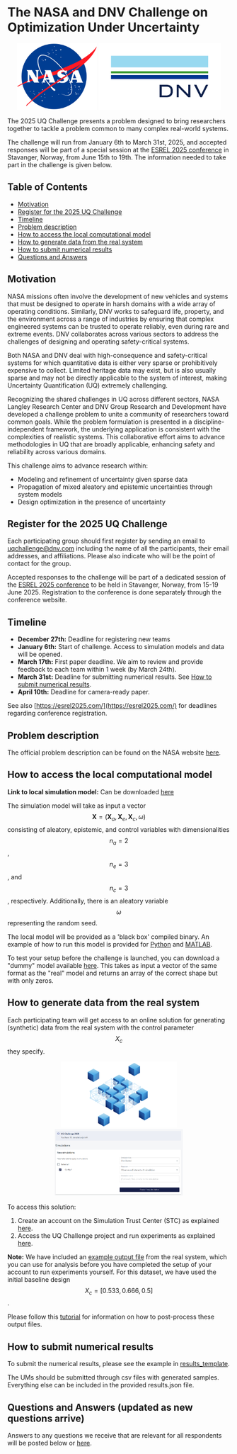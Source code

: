 <script src="https://cdn.mathjax.org/mathjax/latest/MathJax.js?config=TeX-AMS-MML_HTMLorMML" type="text/javascript"></script>

# The NASA and DNV Challenge on Optimization Under Uncertainty  
<p align="center">
    <img src="./assets/NASA-Logo-Large.png" alt="NASA Logo" height="150" />
    <img src="./assets/DNV_logo_RGB.png" alt="DNV Logo" height="150" />
</p>

The 2025 UQ Challenge presents a problem designed to bring researchers together to tackle a problem common to many complex real-world systems. 

The challenge will run from January 6th to March 31st, 2025, and accepted responses will be part of a special session at the [ESREL 2025 conference](https://esrel2025.com/) in Stavanger, Norway, from June 15th to 19th. The information needed to take part in the challenge is given below.  

## Table of Contents
- [Motivation](#motivation)
- [Register for the 2025 UQ Challenge](#register-for-the-2025-uq-challenge)
- [Timeline](#timeline)
- [Problem description](#problem-description)
- [How to access the local computational model](#how-to-access-the-local-computational-model)
- [How to generate data from the real system](#how-to-generate-data-from-the-real-system)
- [How to submit numerical results](#how-to-submit-numerical-results)
- [Questions and Answers](#questions-and-answers-updated-as-new-questions-arrive)

## Motivation
NASA missions often involve the development of new vehicles and systems that must be designed to operate in harsh domains with a wide array of operating conditions. Similarly, DNV works to safeguard life, property, and the environment across a range of industries by ensuring that complex engineered systems can be trusted to operate reliably, even during rare and extreme events. DNV collaborates across various sectors to address the challenges of designing and operating safety-critical systems.

Both NASA and DNV deal with high-consequence and safety-critical systems for which quantitative data is either very sparse or prohibitively expensive to collect. Limited heritage data may exist, but is also usually sparse and may not be directly applicable to the system of interest, making Uncertainty Quantification (UQ) extremely challenging.

Recognizing the shared challenges in UQ across different sectors, NASA Langley Research Center and DNV Group Research and Development have developed a challenge problem to unite a community of researchers toward common goals. While the problem formulation is presented in a discipline-independent framework, the underlying application is consistent with the complexities of realistic systems. This collaborative effort aims to advance methodologies in UQ that are broadly applicable, enhancing safety and reliability across various domains.

This challenge aims to advance research within:
- Modeling and refinement of uncertainty given sparse data
- Propagation of mixed aleatory and epistemic uncertainties through system models
- Design optimization in the presence of uncertainty

## Register for the 2025 UQ Challenge
Each participating group should first register by sending an email to [uqchallenge@dnv.com](mailto:uqchallenge@dnv.com) including the name of all the participants, their email addresses, and affiliations. Please also indicate who will be the point of contact for the group.

Accepted responses to the challenge will be part of a dedicated session of the [ESREL 2025 conference](https://esrel2025.com/) to be held in Stavanger, Norway, from 15-19 June 2025. Registration to the conference is done separately through the conference website.

## Timeline
- **December 27th:** Deadline for registering new teams  
- **January 6th:** Start of challenge. Access to simulation models and data will be opened.  
- **March 17th:** First paper deadline. We aim to review and provide feedback to each team within 1 week (by March 24th).  
- **March 31st:** Deadline for submitting numerical results. See [How to submit numerical results](#how-to-submit-numerical-results).
- **April 10th:** Deadline for camera-ready paper.

See also [https://esrel2025.com/](https://esrel2025.com/) for deadlines regarding conference registration.

## Problem description
The official problem description can be found on the NASA website [here](https://uqtools.larc.nasa.gov/the-nasa-and-dnv-challenge-on-optimization-under-uncertainty/).

## How to access the local computational model 
**Link to local simulation model:** Can be downloaded [here](https://github.com/dnv-opensource/UQ-Challenge-2025/releases/tag/0.0.2)

The simulation model will take as input a vector $$\textbf{X} = (\textbf{X}_a, \textbf{X}_e, \textbf{X}_c, \omega)$$
 consisting of aleatory, epistemic, and control variables with dimensionalities $$n_a = 2$$, $$n_e = 3$$, and $$n_c = 3$$, respectively. Additionally, there is an aleatory variable $$\omega$$ representing the random seed.

The local model will be provided as a 'black box' compiled binary. An example of how to run this model is provided for [Python](USING_LOCAL_MODEL_PYTHON.md) and [MATLAB](USING_LOCAL_MODEL_MATLAB.md).

To test your setup before the challenge is launched, you can download a "dummy" model available [here](https://github.com/dnv-opensource/UQ-Challenge-2025/releases/tag/0.0.1). This takes as input a vector of the same format as the "real" model and returns an array of the correct shape but with only zeros.

## How to generate data from the real system
Each participating team will get access to an online solution for generating (synthetic) data from the real system with the control parameter $$X_c$$ they specify. 

<p align="center">
    <img src="./assets/DefaultProject.png" alt="STC" height="150" />
    <img src="./assets/SimulationsPage_cropped.png" alt="sim cropped" height="150" />
</p>

To access this solution: 
1) Create an account on the Simulation Trust Center (STC) as explained [here](CREATING_STC_ACCOUNT.md).
2) Access the UQ Challenge project and run experiments as explained [here](USING_STC.md).

**Note:** We have included an [example output file](https://github.com/dnv-opensource/UQ-Challenge-2025/blob/main/Y_out_example.csv) from the real system, which you can use for analysis before you have completed the setup of your account to run experiments yourself. For this dataset, we have used the initial baseline design $$X_c = [0.533, 0.666, 0.5]$$.

Please follow this [tutorial](https://github.com/dnv-opensource/UQ-Challenge-2025/blob/main/POSTPROCESS_STC_RESULTS.md) for information on how to post-process these output files. 

## How to submit numerical results
To submit the numerical results, please see the example in [results_template](https://github.com/dnv-opensource/UQ-Challenge-2025/tree/main/results_template). 

The UMs should be submitted through csv files with generated samples. Everything else can be included in the provided results.json file. 

## Questions and Answers (updated as new questions arrive)
Answers to any questions we receive that are relevant for all respondents will be posted below or [here](https://uqtools.larc.nasa.gov/the-nasa-and-dnv-challenge-on-optimization-under-uncertainty/).
